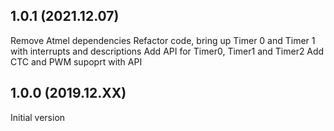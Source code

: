 1.0.1 (2021.12.07)
---------------------
Remove Atmel dependencies
Refactor code, bring up Timer 0 and Timer 1 with interrupts and descriptions
Add API for Timer0, Timer1 and Timer2
Add CTC and PWM supoprt with API

1.0.0 (2019.12.XX)
---------------------
Initial version
